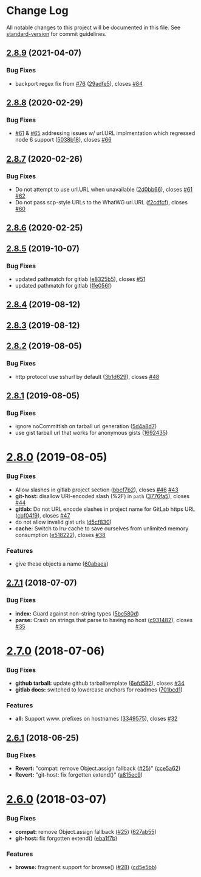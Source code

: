 # Change Log

All notable changes to this project will be documented in this file. See [standard-version](https://github.com/conventional-changelog/standard-version) for commit guidelines.

<a name="2.8.9"></a>

## [2.8.9](https://github.com/npm/hosted-git-info/compare/v2.8.8...v2.8.9) (2021-04-07)

### Bug Fixes

- backport regex fix from [#76](https://github.com/npm/hosted-git-info/issues/76) ([29adfe5](https://github.com/npm/hosted-git-info/commit/29adfe5)), closes [#84](https://github.com/npm/hosted-git-info/issues/84)

<a name="2.8.8"></a>

## [2.8.8](https://github.com/npm/hosted-git-info/compare/v2.8.7...v2.8.8) (2020-02-29)

### Bug Fixes

- [#61](https://github.com/npm/hosted-git-info/issues/61) & [#65](https://github.com/npm/hosted-git-info/issues/65) addressing issues w/ url.URL implmentation which regressed node 6 support ([5038b18](https://github.com/npm/hosted-git-info/commit/5038b18)), closes [#66](https://github.com/npm/hosted-git-info/issues/66)

<a name="2.8.7"></a>

## [2.8.7](https://github.com/npm/hosted-git-info/compare/v2.8.6...v2.8.7) (2020-02-26)

### Bug Fixes

- Do not attempt to use url.URL when unavailable ([2d0bb66](https://github.com/npm/hosted-git-info/commit/2d0bb66)), closes [#61](https://github.com/npm/hosted-git-info/issues/61) [#62](https://github.com/npm/hosted-git-info/issues/62)
- Do not pass scp-style URLs to the WhatWG url.URL ([f2cdfcf](https://github.com/npm/hosted-git-info/commit/f2cdfcf)), closes [#60](https://github.com/npm/hosted-git-info/issues/60)

<a name="2.8.6"></a>

## [2.8.6](https://github.com/npm/hosted-git-info/compare/v2.8.5...v2.8.6) (2020-02-25)

<a name="2.8.5"></a>

## [2.8.5](https://github.com/npm/hosted-git-info/compare/v2.8.4...v2.8.5) (2019-10-07)

### Bug Fixes

- updated pathmatch for gitlab ([e8325b5](https://github.com/npm/hosted-git-info/commit/e8325b5)), closes [#51](https://github.com/npm/hosted-git-info/issues/51)
- updated pathmatch for gitlab ([ffe056f](https://github.com/npm/hosted-git-info/commit/ffe056f))

<a name="2.8.4"></a>

## [2.8.4](https://github.com/npm/hosted-git-info/compare/v2.8.3...v2.8.4) (2019-08-12)

<a name="2.8.3"></a>

## [2.8.3](https://github.com/npm/hosted-git-info/compare/v2.8.2...v2.8.3) (2019-08-12)

<a name="2.8.2"></a>

## [2.8.2](https://github.com/npm/hosted-git-info/compare/v2.8.1...v2.8.2) (2019-08-05)

### Bug Fixes

- http protocol use sshurl by default ([3b1d629](https://github.com/npm/hosted-git-info/commit/3b1d629)), closes [#48](https://github.com/npm/hosted-git-info/issues/48)

<a name="2.8.1"></a>

## [2.8.1](https://github.com/npm/hosted-git-info/compare/v2.8.0...v2.8.1) (2019-08-05)

### Bug Fixes

- ignore noCommittish on tarball url generation ([5d4a8d7](https://github.com/npm/hosted-git-info/commit/5d4a8d7))
- use gist tarball url that works for anonymous gists ([1692435](https://github.com/npm/hosted-git-info/commit/1692435))

<a name="2.8.0"></a>

# [2.8.0](https://github.com/npm/hosted-git-info/compare/v2.7.1...v2.8.0) (2019-08-05)

### Bug Fixes

- Allow slashes in gitlab project section ([bbcf7b2](https://github.com/npm/hosted-git-info/commit/bbcf7b2)), closes [#46](https://github.com/npm/hosted-git-info/issues/46) [#43](https://github.com/npm/hosted-git-info/issues/43)
- **git-host:** disallow URI-encoded slash (%2F) in `path` ([3776fa5](https://github.com/npm/hosted-git-info/commit/3776fa5)), closes [#44](https://github.com/npm/hosted-git-info/issues/44)
- **gitlab:** Do not URL encode slashes in project name for GitLab https URL ([cbf04f9](https://github.com/npm/hosted-git-info/commit/cbf04f9)), closes [#47](https://github.com/npm/hosted-git-info/issues/47)
- do not allow invalid gist urls ([d5cf830](https://github.com/npm/hosted-git-info/commit/d5cf830))
- **cache:** Switch to lru-cache to save ourselves from unlimited memory consumption ([e518222](https://github.com/npm/hosted-git-info/commit/e518222)), closes [#38](https://github.com/npm/hosted-git-info/issues/38)

### Features

- give these objects a name ([60abaea](https://github.com/npm/hosted-git-info/commit/60abaea))

<a name="2.7.1"></a>

## [2.7.1](https://github.com/npm/hosted-git-info/compare/v2.7.0...v2.7.1) (2018-07-07)

### Bug Fixes

- **index:** Guard against non-string types ([5bc580d](https://github.com/npm/hosted-git-info/commit/5bc580d))
- **parse:** Crash on strings that parse to having no host ([c931482](https://github.com/npm/hosted-git-info/commit/c931482)), closes [#35](https://github.com/npm/hosted-git-info/issues/35)

<a name="2.7.0"></a>

# [2.7.0](https://github.com/npm/hosted-git-info/compare/v2.6.1...v2.7.0) (2018-07-06)

### Bug Fixes

- **github tarball:** update github tarballtemplate ([6efd582](https://github.com/npm/hosted-git-info/commit/6efd582)), closes [#34](https://github.com/npm/hosted-git-info/issues/34)
- **gitlab docs:** switched to lowercase anchors for readmes ([701bcd1](https://github.com/npm/hosted-git-info/commit/701bcd1))

### Features

- **all:** Support www. prefixes on hostnames ([3349575](https://github.com/npm/hosted-git-info/commit/3349575)), closes [#32](https://github.com/npm/hosted-git-info/issues/32)

<a name="2.6.1"></a>

## [2.6.1](https://github.com/npm/hosted-git-info/compare/v2.6.0...v2.6.1) (2018-06-25)

### Bug Fixes

- **Revert:** "compat: remove Object.assign fallback ([#25](https://github.com/npm/hosted-git-info/issues/25))" ([cce5a62](https://github.com/npm/hosted-git-info/commit/cce5a62))
- **Revert:** "git-host: fix forgotten extend()" ([a815ec9](https://github.com/npm/hosted-git-info/commit/a815ec9))

<a name="2.6.0"></a>

# [2.6.0](https://github.com/npm/hosted-git-info/compare/v2.5.0...v2.6.0) (2018-03-07)

### Bug Fixes

- **compat:** remove Object.assign fallback ([#25](https://github.com/npm/hosted-git-info/issues/25)) ([627ab55](https://github.com/npm/hosted-git-info/commit/627ab55))
- **git-host:** fix forgotten extend() ([eba1f7b](https://github.com/npm/hosted-git-info/commit/eba1f7b))

### Features

- **browse:** fragment support for browse() ([#28](https://github.com/npm/hosted-git-info/issues/28)) ([cd5e5bb](https://github.com/npm/hosted-git-info/commit/cd5e5bb))
